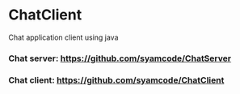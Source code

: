 # ChatClient
Chat application client using java
### Chat server: https://github.com/syamcode/ChatServer
### Chat client: https://github.com/syamcode/ChatClient
